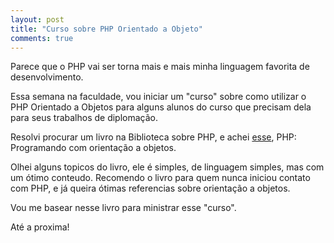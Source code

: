 ```yaml
---
layout: post
title: "Curso sobre PHP Orientado a Objeto"
comments: true
---
```


Parece que o PHP vai ser torna mais e mais minha linguagem favorita de desenvolvimento.

Essa semana na faculdade, vou iniciar um "curso" sobre como utilizar o PHP Orientado a Objetos para alguns alunos do curso que precisam dela para seus trabalhos de diplomação.

Resolvi procurar um livro na Biblioteca  sobre PHP, e achei [esse](http://www.submarino.com.br/books_productdetails.asp?Query=ProductPage&amp;ProdTypeId=1&amp;ProdId=21199314&amp;ST=SR&amp;franq=215329), PHP: Programando com orientação a objetos.

Olhei alguns topicos do livro, ele é simples, de linguagem simples,  mas com um ótimo conteudo. Recomendo o livro para quem nunca iniciou contato com PHP, e já queira ótimas referencias sobre orientação a objetos.

Vou me basear nesse livro para ministrar esse "curso".

Até a proxima!
